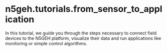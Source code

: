 # n5geh.tutorials.from_sensor_to_application
In this tutorial, we guide you through the steps necessary to connect field devices to the N5GEH platform, visualize their data and run applications like monitoring or simple control algorithms.
